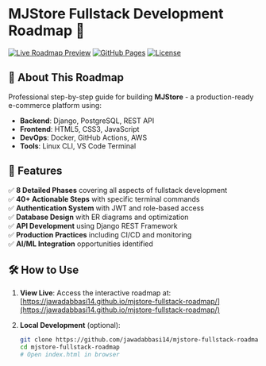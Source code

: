 # MJStore Fullstack Development Roadmap 🚀

[![Live Roadmap Preview](https://img.shields.io/badge/🌐_Live_Roadmap-View_Here-blue?style=for-the-badge)](https://jawadabbasi14.github.io/mjstore-fullstack-roadmap/)
[![GitHub Pages](https://img.shields.io/badge/GitHub-Pages-success?style=for-the-badge&logo=github)](https://pages.github.com/)
[![License](https://img.shields.io/badge/License-MIT-green?style=for-the-badge)](LICENSE)

## 📌 About This Roadmap

Professional step-by-step guide for building **MJStore** - a production-ready e-commerce platform using:

- **Backend**: Django, PostgreSQL, REST API
- **Frontend**: HTML5, CSS3, JavaScript 
- **DevOps**: Docker, GitHub Actions, AWS
- **Tools**: Linux CLI, VS Code Terminal

## 🌟 Features

✅ **8 Detailed Phases** covering all aspects of fullstack development  
✅ **40+ Actionable Steps** with specific terminal commands  
✅ **Authentication System** with JWT and role-based access  
✅ **Database Design** with ER diagrams and optimization  
✅ **API Development** using Django REST Framework  
✅ **Production Practices** including CI/CD and monitoring  
✅ **AI/ML Integration** opportunities identified  

## 🛠️ How to Use

1. **View Live**: Access the interactive roadmap at:  
   [https://jawadabbasi14.github.io/mjstore-fullstack-roadmap/](https://jawadabbasi14.github.io/mjstore-fullstack-roadmap/)

2. **Local Development** (optional):
   ```bash
   git clone https://github.com/jawadabbasi14/mjstore-fullstack-roadmap.git
   cd mjstore-fullstack-roadmap
   # Open index.html in browser

